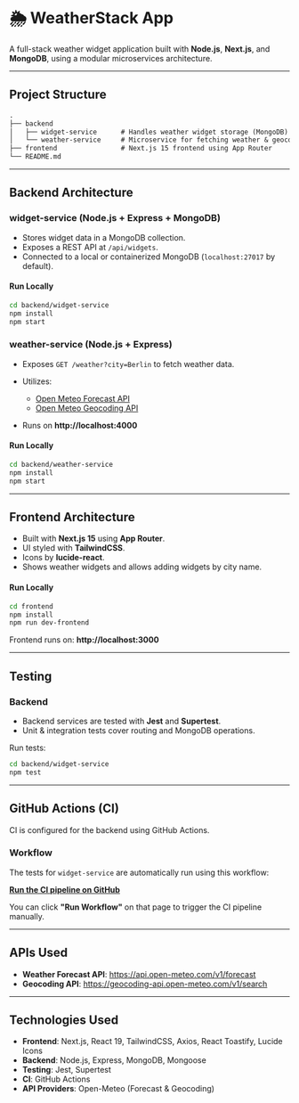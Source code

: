 # 🌦️ WeatherStack App

A full-stack weather widget application built with **Node.js**, **Next.js**, and **MongoDB**, using a modular microservices architecture.

---

## Project Structure

```txt
.
├── backend
│   ├── widget-service      # Handles weather widget storage (MongoDB)
│   └── weather-service     # Microservice for fetching weather & geocoding data
├── frontend                # Next.js 15 frontend using App Router
└── README.md
```

---

## Backend Architecture

### widget-service (Node.js + Express + MongoDB)

- Stores widget data in a MongoDB collection.
- Exposes a REST API at `/api/widgets`.
- Connected to a local or containerized MongoDB (`localhost:27017` by default).

#### Run Locally

```bash
cd backend/widget-service
npm install
npm start
```

### weather-service (Node.js + Express)

- Exposes `GET /weather?city=Berlin` to fetch weather data.
- Utilizes:

  - [Open Meteo Forecast API](https://api.open-meteo.com/v1/forecast)
  - [Open Meteo Geocoding API](https://geocoding-api.open-meteo.com/v1/search)

- Runs on **http://localhost:4000**

#### Run Locally

```bash
cd backend/weather-service
npm install
npm start
```

---

## Frontend Architecture

- Built with **Next.js 15** using **App Router**.
- UI styled with **TailwindCSS**.
- Icons by **lucide-react**.
- Shows weather widgets and allows adding widgets by city name.

#### Run Locally

```bash
cd frontend
npm install
npm run dev-frontend
```

Frontend runs on: **http://localhost:3000**

---

## Testing

### Backend

- Backend services are tested with **Jest** and **Supertest**.
- Unit & integration tests cover routing and MongoDB operations.

Run tests:

```bash
cd backend/widget-service
npm test
```

---

## GitHub Actions (CI)

CI is configured for the backend using GitHub Actions.

### Workflow

The tests for `widget-service` are automatically run using this workflow:

**[Run the CI pipeline on GitHub](https://github.com/dev-bhadani/weather-stack/actions/workflows/docker-image.yml)**

You can click **"Run Workflow"** on that page to trigger the CI pipeline manually.

---

## APIs Used

- **Weather Forecast API**: https://api.open-meteo.com/v1/forecast
- **Geocoding API**: https://geocoding-api.open-meteo.com/v1/search

---

## Technologies Used

- **Frontend**: Next.js, React 19, TailwindCSS, Axios, React Toastify, Lucide Icons
- **Backend**: Node.js, Express, MongoDB, Mongoose
- **Testing**: Jest, Supertest
- **CI**: GitHub Actions
- **API Providers**: Open-Meteo (Forecast & Geocoding)
